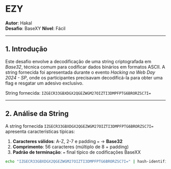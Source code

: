 # **EZY**

**Autor**: Hakal  
**Desafio**: BaseXY
**Nível**: Fácil  

---

## **1. Introdução**

Este desafio envolve a decodificação de uma string criptografada em *Base32*, técnica comum para codificar dados binários em formatos ASCII. A string fornecida foi apresentada durante o evento *Hacking na Web Day 2024 - SP*, onde os participantes precisavam decodificá-la para obter uma flag e resgatar um adesivo exclusivo.

String fornecida:
`IZGECR33GBXDGX2QGEZWGM27OIZTI3DMPFPTG6BRORZSC7I=`

---

## **2. Análise da String**

A string fornecida `IZGECR33GBXDGX2QGEZWGM27OIZTI3DMPFPTG6BRORZSC7I=` apresenta características típicas:

1. **Caracteres válidos**: A-Z, 2-7 e padding `=` → **Base32**
2. **Comprimento**: 56 caracteres (múltiplo de 8 + padding)
3. **Padrão de terminação**: `=` final típico de codificações BaseXX

```bash
echo "IZGECR33GBXDGX2QGEZWGM27OIZTI3DMPFPTG6BRORZSC7I=" | hash-identifier
```
>